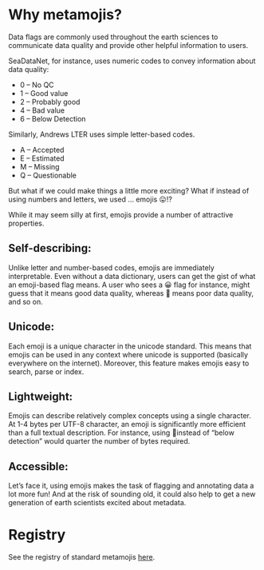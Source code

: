 # Why metamojis?
Data flags are commonly used throughout the earth sciences to communicate data quality and provide other helpful information to users.

SeaDataNet, for instance, uses numeric codes to convey information about data quality:

- 0 – No QC
- 1 – Good value
- 2 – Probably good
- 4 – Bad value
- 6 – Below Detection

Similarly, Andrews LTER uses simple letter-based codes.

- A – Accepted
- E – Estimated
- M – Missing
- Q – Questionable

But what if we could make things a little more exciting? What if instead of using numbers and letters, we used … emojis 😛⁉

While it may seem silly at first, emojis provide a number of attractive properties.

## Self-describing:
Unlike letter and number-based codes, emojis are immediately interpretable. Even without a data dictionary, users can get the gist of what an emoji-based flag means. A user who sees a 😀 flag for instance, might guess that it means good data quality, whereas 🙁 means poor data quality, and so on.

## Unicode:
Each emoji is a unique character in the unicode standard. This means that emojis can be used in any context where unicode is supported (basically everywhere on the internet). Moreover, this feature makes emojis easy to search, parse or index.

## Lightweight:
Emojis can describe relatively complex concepts using a single character. At 1-4 bytes per UTF-8 character, an emoji is significantly more efficient than a full textual description. For instance, using 🔬instead of “below detection” would quarter the number of bytes required.

## Accessible:
Let’s face it, using emojis makes the task of flagging and annotating data a lot more fun! And at the risk of sounding old, it could also help to get a new generation of earth scientists excited about metadata.

# Registry

See the registry of standard metamojis [here](https://github.com/ESIPFed/metamojis/blob/master/registry.org).
